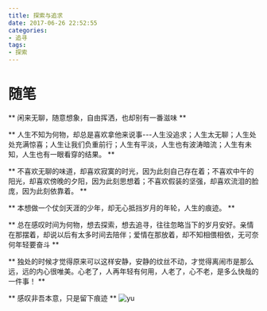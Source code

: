 ```yaml
---
title: 探索与追求
date: 2017-06-26 22:52:55
categories:
- 追寻
tags:
- 探索
---
```

# 随笔
** 闲来无聊，随意想象，自由挥洒，也却别有一番滋味 **

** 人生不知为何物，却总是喜欢拿他来说事---人生没追求；人生太无聊；人生处处充满惊喜；人生让我们负重前行；人生有平淡，人生也有波涛暗流；人生有未知，人生也有一眼看穿的结果。 **
<!-- more -->
** 不喜欢无聊的味道，却喜欢寂寞的时光，因为此刻自己存在着；不喜欢中午的阳光，却喜欢傍晚的夕阳，因为此刻思想着；不喜欢假装的坚强，却喜欢流泪的脸庞，因为此刻依靠着。 **

** 本想做一个仗剑天涯的少年，却无心抵挡岁月的年轮，人生的痕迹。 **

** 总在感叹时间为何物，想去探索，想去追寻，往往忽略当下的岁月安好。亲情在那摆着，却说以后有太多时间去陪伴；爱情在那放着，却不知相偎相依，无可奈何年轻要奋斗 **

** 独处的时候才觉得原来可以这样安静，安静的纹丝不动，才觉得离闹市是那么远，远的内心很唯美。心老了，人再年轻有何用，人老了，心不老，是多么快哉的一件事！ **

** 感叹非吾本意，只是留下痕迹 **
![yu](http://i1.buimg.com/598616/f4f271b83928f200.jpg)